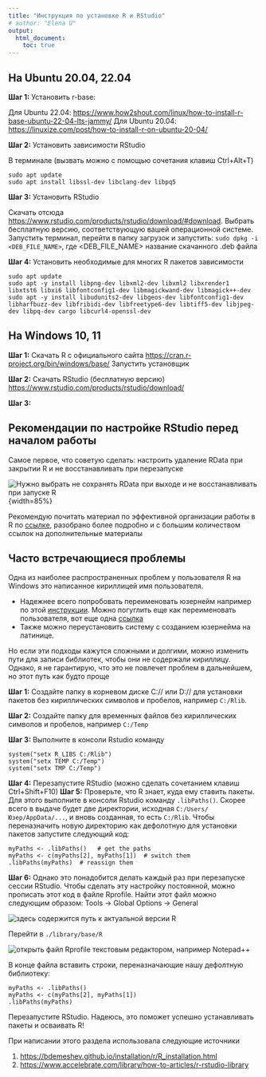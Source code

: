 ```yaml
---
title: "Инструкция по установке R и RStudio"
# author: "Elena U"
output:
  html_document:
    toc: true
---
```



## На Ubuntu 20.04, 22.04

**Шаг 1:** Установить r-base:

Для Ubuntu 22.04: https://www.how2shout.com/linux/how-to-install-r-base-ubuntu-22-04-lts-jammy/
Для Ubuntu 20.04: https://linuxize.com/post/how-to-install-r-on-ubuntu-20-04/

**Шаг 2:** Установить зависимости RStudio

В терминале (вызвать можно с помощью сочетания клавиш Ctrl+Alt+T)

```
sudo apt update
sudo apt install libssl-dev libclang-dev libpq5
```

**Шаг 3:** Установить RStudio

Скачать отсюда https://www.rstudio.com/products/rstudio/download/#download. 
Выбрать бесплатную версию, соответствующую вашей операционной системе.
Запустить терминал, перейти в папку загрузок и запустить:
`sudo dpkg -i <DEB_FILE_NAME>`, где <DEB_FILE_NAME> название скачанного .deb файла 

**Шаг 4:** Установить необходимые для многих R пакетов зависимости

```
sudo apt update
sudo apt -y install libpng-dev libxml2-dev libxml2 libxrender1 libxtst6 libxi6 libfontconfig1-dev libmagickwand-dev libmagick++-dev
sudo apt -y install libudunits2-dev libgeos-dev libfontconfig1-dev libharfbuzz-dev libfribidi-dev libfreetype6-dev libtiff5-dev libjpeg-dev libpq-dev cargo libcurl4-openssl-dev
```

## На Windows 10, 11

**Шаг 1:** Скачать R с официального сайта https://cran.r-project.org/bin/windows/base/
Запустить установщик

**Шаг 2:** Скачать RStudio (бесплатную версию) https://www.rstudio.com/products/rstudio/download/

**Шаг 3:**

## Рекомендации по настройке RStudio перед началом работы
Самое первое, что советую сделать: настроить удаление RData при закрытии R и не восстанавливать при перезапуске

![Нужно выбрать не сохранять RData при выходе и не восстанавливать при запуске R](R_startup.png){width=85%}

Рекомендую почитать материал по эффективной организации работы в R по [ссылке](https://telegra.ph/R-how-to-organize-work-08-08), разобрано более подробно и с большим количеством ссылок на дополнительные материалы

## Часто встречающиеся проблемы

Одна из наиболее распространенных проблем у пользователя R на Windows это написанное кириллицей имя пользователя. 
* Надежнее всего попробовать переименовать юзернейм например по этой [инструкции](https://altarena.ru/kak-pomenyat-imya-polzovatelya-v-vindovs-10-s-kirillitsy-na-latinitsu/). Можно погуглить еще как переименовать пользователя, вот еще одна [ссылка](https://www.wintips.org/how-to-rename-user-profile-folder-in-windows-10-8-7/) 
* Также можно переустановить систему с созданием юзернейма на латинице. 

Но если эти подходы кажутся сложными и долгими, можно изменить пути для записи библиотек, чтобы они не содержали кириллицу. Однако, я не гарантирую, что это не повлечет проблем в дальнейшем, но этот путь как будто проще

**Шаг 1:** Создайте папку в корневом диске C:// или D:// для установки пакетов без кириллических символов и пробелов, например `C:/Rlib`.

**Шаг 2:** Создайте папку для временных файлов без кириллических символов и пробелов, например `C:/Temp`

**Шаг 3:** Выполните в консоли Rstudio команду
```
system("setx R_LIBS C:/Rlib")
system("setx TEMP C:/Temp")
system("setx TMP C:/Temp")
```
**Шаг 4:** Перезапустите RStudio (можно сделать сочетанием клавиш Ctrl+Shift+F10)
**Шаг 5:** Проверьте, что R знает, куда ему ставить пакеты. Для этого выполните в консоли Rstudio команду `.libPaths()`. Скорее всего в выдаче будет две директории, исходная `C:/Users/Юзер/AppData/...`, и вновь созданная, то есть `C:/Rlib`. 
Чтобы переназначить новую директорию как дефолотную для установки пакетов запустите следующий код:
```
myPaths <- .libPaths()   # get the paths
myPaths <- c(myPaths[2], myPaths[1])  # switch them
.libPaths(myPaths)  # reassign them
```

**Шаг 6:** 
Однако это понадобится делать каждый раз при перезапуске сессии RStudio. Чтобы сделать эту настройку постоянной, можно прописать этот код в файле Rprofile. 
Найти этот файл можно следующим образом: Tools -> Global Options -> General

![здесь содержится путь к актуальной версии R](rpath.png)

Перейти в `./library/base/R`

![открыть файл Rprofile текстовым редактором, например Notepad++](rprofile.png)

В конце файла вставить строки, переназначающие нашу дефолтную библиотеку:
```
myPaths <- .libPaths()
myPaths <- c(myPaths[2], myPaths[1])
.libPaths(myPaths)
```
Перезапустите RStudio. Надеюсь, это поможет успешно устанавливать пакеты и осваивать R!


При написании этого раздела использовала следующие источники

1. https://bdemeshev.github.io/installation/r/R_installation.html
2. https://www.accelebrate.com/library/how-to-articles/r-rstudio-library 




